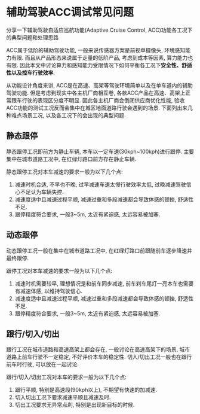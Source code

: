 # 辅助驾驶ACC调试常见问题
分享一下辅助驾驶自适应巡航功能(Adaptive Cruise Control, ACC)功能各工况下的典型问题和处理思路

ACC属于低阶的辅助驾驶功能, 一般来说传感器方案是前视单摄像头, 环境感知能力有限. 而且从产品形态来说属于走量的低阶产品, 考虑到成本等因素, 算力能力也有限. 因此本文中讨论算力和感知能力受限情况下如何平衡各工况下**安全性、舒适性以及控车行驶效率**.

从功能设计角度来讲, ACC是在高速、高架等驾驶环境简单以及在单车道内的辅助驾驶功能. 但是考虑到现实中各主机厂商相互卷, 各款ACC产品在高速、高架上正常跟车行驶的表现区分度不明显. 因此各主机厂商会倒闭供应商优化性能, 验收ACC功能的测试工况反而会集中在城区地面道路行驶会遇到的场景. 下面列出来几种难点场景工况, 以及各工况下的会出现的典型问题.

## 静态跟停
静态跟停工况即前方为静止车辆, 本车以一定车速(30kph~100kph)进行跟停. 主要集中在城市道路工况中, 在红绿灯路口前方存在静止车辆.

静态跟停工况对本车减速的要求一般为以下几个点:
1. 减速时机合适, 不早也不晚, 过早减速车速太慢行驶效率太低, 过晚减速驾驶信心不足认为车辆失控.
2. 减速度适中且减速过程平顺, 减速过重和多段减速都会导致体感的顿挫, 舒适性不足.
3. 跟停精度符合要求, 一般3~5m, 太近有紧迫感, 太远容易被加塞.

## 动态跟停
动态跟停工况一般在集中在城市道路工况中, 在红绿灯路口前跟随前车逐步降速并最终跟停.

跟停工况对本车减速的要求一般为以下几个点:
1. 减速时机需要较早, 理想情况是和前车同步减速, 前车刹车尾灯一亮本车也需要有减速体感, 以维持驾驶信心.
2. 减速度适中且减速过程平顺, 减速过重和多段减速都会导致体感的顿挫, 舒适性不足.
3. 跟停精度符合要求, 一般3~5m, 太近有紧迫感, 太远容易被加塞.

## 跟行/切入/切出
跟行工况在城市道路和高速高架上都会存在, 一般讨论在高速高架下的场景, 城市道路上前车行驶不一定稳定, 不好评价本车的稳定性. 切入/切出工况一般也在跟行前车时行驶, 可以放在一起讨论.

跟行/切入/切出工况对本车的要求一般为以下几个点:
1. 跟行平顺, 特别是高速段(90kph以上), 不期望有快速的加减速.
2. 切入切出工况下要求减速平顺且减速及时.
3. 切出工况要求无异常点刹, 特别是出现新目标的时候.
